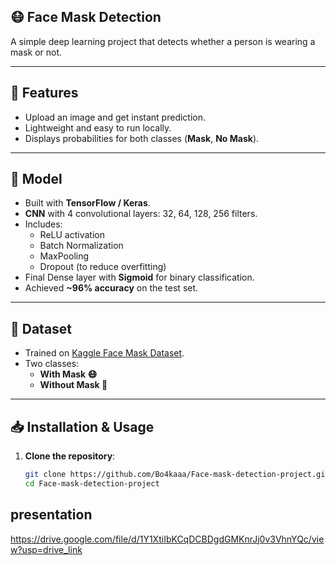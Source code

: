 ## 😷 Face Mask Detection
A simple deep learning project that detects whether a person is wearing a mask or not.

---

## 🚀 Features
- Upload an image and get instant prediction.  
- Lightweight and easy to run locally.  
- Displays probabilities for both classes (**Mask**, **No Mask**).  

---

## 🧠 Model
- Built with **TensorFlow / Keras**.  
- **CNN** with 4 convolutional layers: 32, 64, 128, 256 filters.  
- Includes:  
  - ReLU activation  
  - Batch Normalization  
  - MaxPooling  
  - Dropout (to reduce overfitting)  
- Final Dense layer with **Sigmoid** for binary classification.  
- Achieved **~96% accuracy** on the test set.  

---

## 📂 Dataset
- Trained on [Kaggle Face Mask Dataset](https://www.kaggle.com/datasets/omkargurav/face-mask-dataset).  
- Two classes:  
  - **With Mask 😷**  
  - **Without Mask 🙂**  

---

## 📥 Installation & Usage

1. **Clone the repository**:
   ```bash
   git clone https://github.com/Bo4kaaa/Face-mask-detection-project.git
   cd Face-mask-detection-project

 ## presentation
   https://drive.google.com/file/d/1Y1XtiIbKCqDCBDgdGMKnrJj0v3VhnYQc/view?usp=drive_link 
